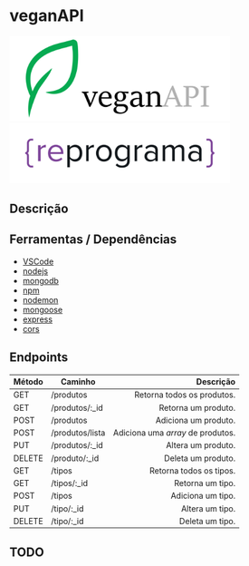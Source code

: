 # veganAPI

<img src="img/veganapi_logo.png" width="390"/> <img src="img/reprograma_logo.png" width="390"/>

## Descrição



## Ferramentas / Dependências

 - [VSCode](https://code.visualstudio.com/)
 - [nodejs](https://nodejs.org/)
 - [mongodb](https://www.mongodb.com/)
 - [npm](https://www.npmjs.com/)
 - [nodemon](https://www.npmjs.com/package/nodemon)
 - [mongoose](https://www.npmjs.com/package/mongoose)
 - [express](https://www.npmjs.com/package/express)
 - [cors](https://www.npmjs.com/package/cors)

## Endpoints

Método | Caminho | Descrição
------ | ------- | ---------:
GET | /produtos | Retorna todos os produtos.
GET | /produtos/:_id | Retorna um produto.
POST | /produtos | Adiciona um produto.
POST | /produtos/lista | Adiciona uma _array_ de produtos.
PUT | /produtos/:_id | Altera um produto.
DELETE | /produto/:_id | Deleta um produto.
GET | /tipos | Retorna todos os tipos.
GET | /tipos/:_id | Retorna um tipo.
POST | /tipos | Adiciona um tipo.
PUT | /tipo/:_id | Altera um tipo.
DELETE | /tipo/:_id | Deleta um tipo.

## TODO
